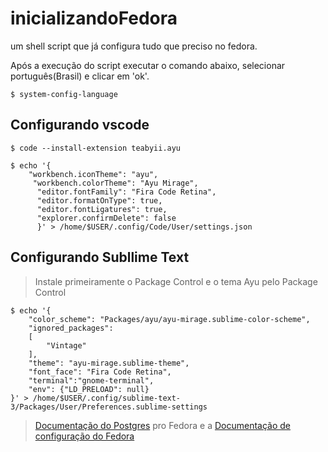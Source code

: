 # inicializandoFedora
um shell script que já configura tudo que preciso no fedora.

Após a execução do script executar o comando abaixo, selecionar português(Brasil) e clicar em 'ok'.
```shell
$ system-config-language
```

## Configurando vscode
```shell
$ code --install-extension teabyii.ayu 

$ echo '{ 
	"workbench.iconTheme": "ayu",
	 "workbench.colorTheme": "Ayu Mirage",
	  "editor.fontFamily": "Fira Code Retina",
	  "editor.formatOnType": true,
	  "editor.fontLigatures": true,
	  "explorer.confirmDelete": false
	  }' > /home/$USER/.config/Code/User/settings.json
```
## Configurando Subllime Text
> Instale primeiramente o Package Control e o tema Ayu pelo Package Control

```shell
$ echo '{
	"color_scheme": "Packages/ayu/ayu-mirage.sublime-color-scheme",
	"ignored_packages":
	[
		"Vintage"
	],
	"theme": "ayu-mirage.sublime-theme",
	"font_face": "Fira Code Retina",
	"terminal":"gnome-terminal",
	"env": {"LD_PRELOAD": null}
}' > /home/$USER/.config/sublime-text-3/Packages/User/Preferences.sublime-settings
```

>[Documentação do Postgres](https://www.postgresql.org/download/linux/redhat/, 'https://www.postgresql.org/') pro Fedora e a [Documentação de configuração do Fedora](https://fedoraproject.org/wiki/PostgreSQL#Configuration, 'https://fedoraproject.org/wiki/PostgreSQL#Configuration')